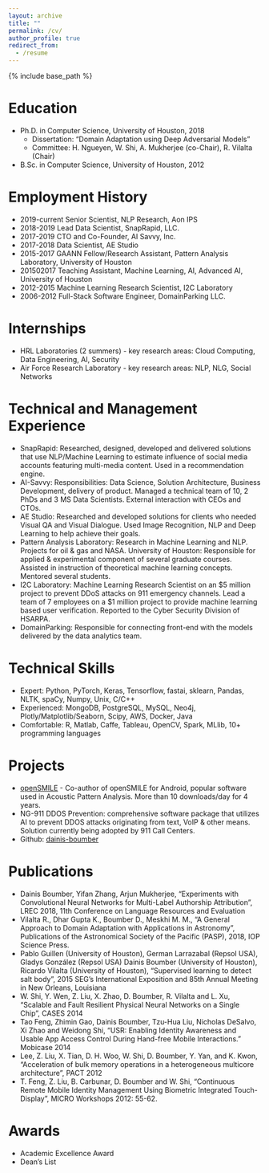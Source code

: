 ```yaml
---
layout: archive
title: ""
permalink: /cv/
author_profile: true
redirect_from:
  - /resume
---
```


{% include base_path %}

Education
======
* Ph.D. in Computer Science, University of Houston, 2018
  * Dissertation: “Domain Adaptation using Deep Adversarial Models”
  * Committee: H. Ngueyen, W. Shi, A. Mukherjee (co-Chair), R. Vilalta (Chair)
* B.Sc. in Computer Science, University of Houston, 2012				

Employment History
======
* 2019-current   Senior Scientist, NLP Research, Aon IPS
* 2018-2019      Lead Data Scientist, SnapRapid, LLC.
* 2017-2019      CTO and Co-Founder, AI Savvy, Inc.
* 2017-2018      Data Scientist, AE Studio
* 2015-2017      GAANN Fellow/Research Assistant, Pattern Analysis Laboratory, University of Houston
* 201502017      Teaching Assistant, Machine Learning, AI, Advanced AI, University of Houston
* 2012-2015      Machine Learning Research Scientist,  I2C Laboratory
* 2006-2012      Full-Stack Software Engineer, DomainParking LLC.

Internships
======
* HRL Laboratories (2 summers) - key research areas: Cloud Computing, Data Engineering, AI, Security
* Air Force Research Laboratory - key research areas: NLP, NLG, Social Networks

Technical and Management Experience
======
* SnapRapid: Researched, designed, developed and delivered solutions that use NLP/Machine Learning to estimate influence of social media accounts featuring multi-media content. Used in a recommendation engine.
* AI-Savvy: Responsibilities: Data Science, Solution Architecture, Business Development, delivery of product. Managed a technical team of 10, 2 PhDs and 3 MS Data Scientists. External interaction with CEOs and CTOs.
* AE Studio: Researched and developed solutions for clients who needed Visual QA and Visual Dialogue. Used Image Recognition, NLP and Deep Learning to help achieve their goals. 
* Pattern Analysis Laboratory: Research in Machine Learning and NLP. Projects for oil & gas and NASA.
University of Houston: Responsible for applied & experimental component of several graduate courses. Assisted in instruction of theoretical machine learning concepts. Mentored several students.
* I2C Laboratory: Machine Learning Research Scientist  on an $5 million project to prevent DDoS attacks on 911 emergency channels. Lead a team of 7 employees on a $1 million project to provide machine learning based user verification. Reported to the Cyber Security Division of HSARPA.
* DomainParking: Responsible for connecting front-end with the models delivered by the data analytics team.

Technical Skills
======
* Expert: Python, PyTorch, Keras, Tensorflow, fastai, sklearn, Pandas, NLTK, spaCy, Numpy, Unix, C/C++
* Experienced: MongoDB, PostgreSQL, MySQL, Neo4j, Plotly/Matplotlib/Seaborn, Scipy, AWS, Docker, Java
* Comfortable: R, Matlab, Caffe, Tableau, OpenCV, Spark, MLlib, 10+ programming languages

Projects
======
* [openSMILE](https://en.wikipedia.org/wiki/OpenSMILE) - Co-author of openSMILE for Android, popular software used in Acoustic Pattern Analysis. More than 10 downloads/day for 4 years. 
* NG-911 DDOS Prevention: comprehensive software package that utilizes AI to prevent DDOS attacks originating from text, VoIP & other means. Solution currently being adopted by 911 Call Centers.
* Github: [dainis-boumber](https://github.com/dainis-boumber)

Publications
======
* Dainis Boumber, Yifan Zhang, Arjun Mukherjee, “Experiments with Convolutional Neural Networks for Multi-Label Authorship Attribution”, LREC 2018, 11th Conference on Language Resources and Evaluation
* Vilalta R., Dhar Gupta K., Boumber D., Meskhi M. M., “A General Approach to Domain Adaptation with Applications in Astronomy”, Publications of the Astronomical Society of the Pacific (PASP), 2018, IOP Science Press.
* Pablo Guillen (University of Houston), German Larrazabal (Repsol USA), Gladys González (Repsol USA) Dainis Boumber (University of Houston), Ricardo Vilalta (University of Houston), “Supervised learning to detect salt body”, 2015 SEG’s International Exposition and 85th Annual Meeting in New Orleans, Louisiana
* W. Shi, Y. Wen, Z. Liu, X. Zhao, D. Boumber, R. Vilalta and L. Xu, “Scalable and Fault Resilient Physical Neural Networks on a Single Chip”, CASES 2014
* Tao Feng, Zhimin Gao, Dainis Boumber, Tzu-Hua Liu, Nicholas DeSalvo, Xi Zhao and Weidong Shi, “USR: Enabling Identity Awareness and Usable App Access Control During Hand-free Mobile Interactions.” Mobicase 2014
* Lee, Z. Liu, X. Tian, D. H. Woo, W. Shi, D. Boumber, Y. Yan, and K. Kwon, “Acceleration of bulk memory operations in a heterogeneous multicore architecture”, PACT 2012
* T. Feng, Z. Liu, B. Carbunar, D. Boumber and W. Shi, “Continuous Remote Mobile Identity Management Using Biometric Integrated Touch-Display”, MICRO Workshops 2012: 55-62.

Awards
======
* Academic Excellence Award
* Dean’s List

